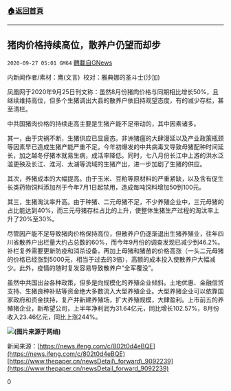 ###  [:house:返回首頁](https://github.com/ourhimalayas/txt)
---

## 猪肉价格持续高位，散养户仍望而却步
`2020-09-27 05:01 GM64` [轉載自GNews](https://gnews.org/zh-hant/385858/)

内新闻作者/素材：鹰(文言)        校对：雅典娜的圣斗士(沙加)

凤凰网于2020年9月25日刊文称：虽然8月份猪肉价格与同期相比增长50%，且继续维持高位，但多个生猪调出大县的散养户依旧持观望态度，有的减少存栏，甚至清栏。

中共国猪肉价格的持续走高主要是生猪产能不足带动的，其中因素诸多。

其一，由于灾祸不断，生猪供应已显疲态。非洲猪瘟的大肆漫延以及产业政策瓶颈等因素早已造成生猪产能严重不足。今年初爆发的中共病毒又导致母猪配种时间延长，加之越冬仔猪本就易生病，成活率降低。同时，七八月份长江中上游的洪水泛滥更殃及长江、淮河、太湖等流域的生猪产出，进一步加剧了生猪的供应。

其次，养猪成本的大幅提高。由于玉米、豆粕等原材料的严重紧缺，以及含有促生长类药物饲料添加剂于今年7月1日起禁用，造成每吨饲料增加50到100元。

其三，生猪淘汰率升高。由于种猪、二元母猪不足，不少养殖企业中，三元母猪的占比能达到40%，而三元母猪存栏占比的上升，使整体生猪生产过程的淘汰率上升了20%至30%。

尽管因产能不足导致猪肉价格保持高位，但散养户仍逐渐退出生猪养殖业，往年四川省散养户出栏量大约占总数的60%，而今年9月份的调查发现已减少到46.2%。补栏复养需要更新防疫和消杀设备，再加上母猪和猪苗的价格高涨（一头二元母猪的价格已经涨到5000元，相当于过去的3倍），高额的成本投入使散养户大幅减少。此外，疫情的随时复发容易导致散养户“全军覆没”。

虽然中共国出台各种政策，但多是向规模化的养殖企业倾斜。土地优惠、金融信贷支持、生猪良种补贴等资金绝大多数流入大型养殖企业。大型养猪企业可以依靠国家政府和资金扶持，复产并新建养殖场，扩大养殖规模，大肆盈利。上市前五的养殖猪企业，新希望公司，上半年净利润为31.64亿元，同比增长102.57%，8月份收入23.46亿元，同比上涨244%。

![]()![](https://s3.amazonaws.com/gnews-media-offload/wp-content/uploads/2020/09/27040931/1-139.jpg)**(图片来源于网络)**

新闻来源：[https://news.ifeng.com/c/802t0d4eBQE](https://news.ifeng.com/c/802t0d4eBQE)
[https://www.thepaper.cn/newsDetail\_forward\_9092239](https://www.thepaper.cn/newsDetail_forward_9092239)

0
